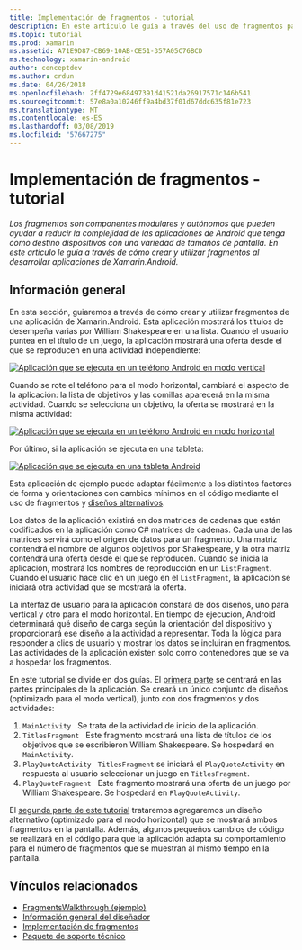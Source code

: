 ```yaml
---
title: Implementación de fragmentos - tutorial
description: En este artículo le guía a través del uso de fragmentos para desarrollar aplicaciones de Xamarin.Android.
ms.topic: tutorial
ms.prod: xamarin
ms.assetid: A71E9D87-CB69-10AB-CE51-357A05C76BCD
ms.technology: xamarin-android
author: conceptdev
ms.author: crdun
ms.date: 04/26/2018
ms.openlocfilehash: 2ff4729e68497391d41521da26917571c146b541
ms.sourcegitcommit: 57e8a0a10246ff9a4bd37f01d67ddc635f81e723
ms.translationtype: MT
ms.contentlocale: es-ES
ms.lasthandoff: 03/08/2019
ms.locfileid: "57667275"
---
```

# <a name="implementing-fragments---walkthrough"></a>Implementación de fragmentos - tutorial

_Los fragmentos son componentes modulares y autónomos que pueden ayudar a reducir la complejidad de las aplicaciones de Android que tenga como destino dispositivos con una variedad de tamaños de pantalla. En este artículo le guía a través de cómo crear y utilizar fragmentos al desarrollar aplicaciones de Xamarin.Android._

## <a name="overview"></a>Información general

En esta sección, guiaremos a través de cómo crear y utilizar fragmentos de una aplicación de Xamarin.Android. Esta aplicación mostrará los títulos de desempeña varias por William Shakespeare en una lista. Cuando el usuario puntea en el título de un juego, la aplicación mostrará una oferta desde el que se reproducen en una actividad independiente:

[![Aplicación que se ejecuta en un teléfono Android en modo vertical](./images/intro-screenshot-phone-sml.png)](./images/intro-screenshot-phone.png#lightbox)

Cuando se rote el teléfono para el modo horizontal, cambiará el aspecto de la aplicación: la lista de objetivos y las comillas aparecerá en la misma actividad. Cuando se selecciona un objetivo, la oferta se mostrará en la misma actividad:

[![Aplicación que se ejecuta en un teléfono Android en modo horizontal](./images/intro-screenshot-phone-land-sml.png)](./images/intro-screenshot-phone-land.png#lightbox)

Por último, si la aplicación se ejecuta en una tableta:

[![Aplicación que se ejecuta en una tableta Android](./images/intro-screenshot-tablet-sml.png)](./images/intro-screenshot-tablet.png#lightbox)

Esta aplicación de ejemplo puede adaptar fácilmente a los distintos factores de forma y orientaciones con cambios mínimos en el código mediante el uso de fragmentos y [diseños alternativos](/xamarin/android/app-fundamentals/resources-in-android/alternate-resources).

Los datos de la aplicación existirá en dos matrices de cadenas que están codificados en la aplicación como C# matrices de cadenas. Cada una de las matrices servirá como el origen de datos para un fragmento.  Una matriz contendrá el nombre de algunos objetivos por Shakespeare, y la otra matriz contendrá una oferta desde el que se reproducen. Cuando se inicia la aplicación, mostrará los nombres de reproducción en un `ListFragment`. Cuando el usuario hace clic en un juego en el `ListFragment`, la aplicación se iniciará otra actividad que se mostrará la oferta.

La interfaz de usuario para la aplicación constará de dos diseños, uno para vertical y otro para el modo horizontal. En tiempo de ejecución, Android determinará qué diseño de carga según la orientación del dispositivo y proporcionará ese diseño a la actividad a representar. Toda la lógica para responder a clics de usuario y mostrar los datos se incluirán en fragmentos. Las actividades de la aplicación existen solo como contenedores que se va a hospedar los fragmentos.

En este tutorial se divide en dos guías. El [primera parte](./walkthrough.md) se centrará en las partes principales de la aplicación. Se creará un único conjunto de diseños (optimizado para el modo vertical), junto con dos fragmentos y dos actividades:

1. `MainActivity` &nbsp; Se trata de la actividad de inicio de la aplicación.
1. `TitlesFragment` &nbsp; Este fragmento mostrará una lista de títulos de los objetivos que se escribieron William Shakespeare. Se hospedará en `MainActivity`.
1. `PlayQuoteActivity` &nbsp; `TitlesFragment` se iniciará el `PlayQuoteActivity` en respuesta al usuario seleccionar un juego en `TitlesFragment`.
1. `PlayQuoteFragment` &nbsp; Este fragmento mostrará una oferta de un juego por William Shakespeare. Se hospedará en `PlayQuoteActivity`.

El [segunda parte de este tutorial](./walkthrough-landscape.md) trataremos agregaremos un diseño alternativo (optimizado para el modo horizontal) que se mostrará ambos fragmentos en la pantalla. Además, algunos pequeños cambios de código se realizará en el código para que la aplicación adapta su comportamiento para el número de fragmentos que se muestran al mismo tiempo en la pantalla.

## <a name="related-links"></a>Vínculos relacionados

- [FragmentsWalkthrough (ejemplo)](https://developer.xamarin.com/samples/monodroid/FragmentsWalkthrough/)
- [Información general del diseñador](~/android/user-interface/android-designer/index.md)
- [Implementación de fragmentos](https://developer.android.com/guide/topics/fundamentals/fragments.html)
- [Paquete de soporte técnico](https://developer.android.com/sdk/compatibility-library.html)
